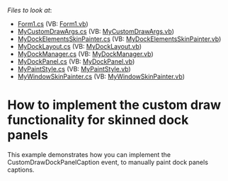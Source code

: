 <!-- default file list -->
*Files to look at*:

* [Form1.cs](./CS/WindowsFormsApplication1/Form1.cs) (VB: [Form1.vb](./VB/WindowsFormsApplication1/Form1.vb))
* [MyCustomDrawArgs.cs](./CS/WindowsFormsApplication1/MyDockManager/MyCustomDrawArgs.cs) (VB: [MyCustomDrawArgs.vb](./VB/WindowsFormsApplication1/MyDockManager/MyCustomDrawArgs.vb))
* [MyDockElementsSkinPainter.cs](./CS/WindowsFormsApplication1/MyDockManager/MyDockElementsSkinPainter.cs) (VB: [MyDockElementsSkinPainter.vb](./VB/WindowsFormsApplication1/MyDockManager/MyDockElementsSkinPainter.vb))
* [MyDockLayout.cs](./CS/WindowsFormsApplication1/MyDockManager/MyDockLayout.cs) (VB: [MyDockLayout.vb](./VB/WindowsFormsApplication1/MyDockManager/MyDockLayout.vb))
* [MyDockManager.cs](./CS/WindowsFormsApplication1/MyDockManager/MyDockManager.cs) (VB: [MyDockManager.vb](./VB/WindowsFormsApplication1/MyDockManager/MyDockManager.vb))
* [MyDockPanel.cs](./CS/WindowsFormsApplication1/MyDockManager/MyDockPanel.cs) (VB: [MyDockPanel.vb](./VB/WindowsFormsApplication1/MyDockManager/MyDockPanel.vb))
* [MyPaintStyle.cs](./CS/WindowsFormsApplication1/MyDockManager/MyPaintStyle.cs) (VB: [MyPaintStyle.vb](./VB/WindowsFormsApplication1/MyDockManager/MyPaintStyle.vb))
* [MyWindowSkinPainter.cs](./CS/WindowsFormsApplication1/MyDockManager/MyWindowSkinPainter.cs) (VB: [MyWindowSkinPainter.vb](./VB/WindowsFormsApplication1/MyDockManager/MyWindowSkinPainter.vb))
<!-- default file list end -->
# How to implement the custom draw functionality for skinned dock panels


<p>This example demonstrates how you can implement the CustomDrawDockPanelCaption event, to manually paint dock panels captions.</p>

<br/>


